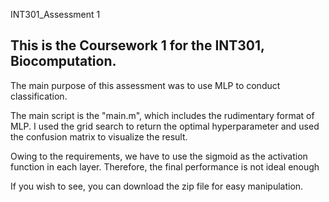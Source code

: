 INT301_Assessment 1

This is the Coursework 1 for the INT301, Biocomputation.
---

The main purpose of this assessment was to use MLP to conduct classification.

The main script is the "main.m", which includes the rudimentary format of MLP. I used the grid search to return the optimal hyperparameter and used the confusion matrix to visualize the result. 

Owing to the requirements, we have to use the sigmoid as the activation function in each layer. Therefore, the final performance is not ideal enough

If you wish to see, you can download the zip file for easy manipulation.
